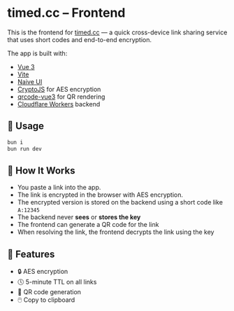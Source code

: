 # timed.cc – Frontend

This is the frontend for [timed.cc](https://timed.cc) — a quick cross-device link sharing service that uses short codes and end-to-end encryption.

The app is built with:

- [Vue 3](https://vuejs.org/)
- [Vite](https://vitejs.dev/)
- [Naive UI](https://www.naiveui.com/)
- [CryptoJS](https://www.npmjs.com/package/crypto-js) for AES encryption
- [qrcode-vue3](https://github.com/scopewu/qrcode-vue3) for QR rendering
- [Cloudflare Workers](https://developers.cloudflare.com/workers/) backend

## 🚀 Usage

```bash
bun i
bun run dev
```

## 🔐 How It Works

- You paste a link into the app.
- The link is encrypted in the browser with AES encryption.
- The encrypted version is stored on the backend using a short code like `A:12345`
- The backend never **sees** or **stores the key**
- The frontend can generate a QR code for the link
- When resolving the link, the frontend decrypts the link using the key

## 🧩 Features

- 🔒 AES encryption
- 🕔 5-minute TTL on all links
- 📱 QR code generation
- 🖱️ Copy to clipboard
